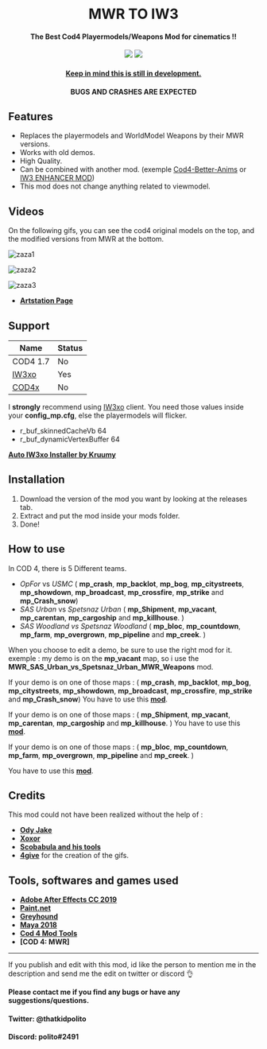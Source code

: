 <h1 align="center">
  <br>
  MWR TO IW3
  <br>
</h1>

<h4 align="center">The Best Cod4 Playermodels/Weapons Mod for cinematics !</a>!</h4>
<div align="center">
  <a href="https://github.com/Politohh/MWR_to_IW3/releases""><img src="https://img.shields.io/github/downloads/Politohh/IW3-ENHANCER-MOD/total"></a>
  <a href="https://paypal.me/politoggs"><img src="https://img.shields.io/badge/Donate-Paypal-orange?style=flat-square"></a>
</div>
<p align="center">
</p>
<div align="center">
  <a href="https://github.com/Politohh/IW3_MWR)">
</div>
<h4 align="center">Keep in mind this is still in development.</a></h4>
<h4 align="center">BUGS AND CRASHES ARE EXPECTED</a></h4>

## Features

* Replaces the playermodels and WorldModel Weapons by their MWR versions.
* Works with old demos.
* High Quality.
* Can be combined with another mod. (exemple [Cod4-Better-Anims](https://github.com/kruumy/cod4-better-anims) or [IW3 ENHANCER MOD](https://github.com/Politohh/IW3-ENHANCER-MOD))
* This mod does not change anything related to viewmodel.

 ## Videos 
On the following gifs, you can see the cod4 original models on the top, and the modified versions from MWR at the bottom.







![zaza1](https://github.com/Politohh/IW3_MWR/blob/4a35c1d177692fb58f4939f653b484f9932eaea2/usmc-opfor.gif)














![zaza2](https://github.com/Politohh/IW3_MWR/blob/4a35c1d177692fb58f4939f653b484f9932eaea2/spetsnaz.gif)














![zaza3](https://github.com/Politohh/IW3_MWR/blob/4a35c1d177692fb58f4939f653b484f9932eaea2/sas.gif)


  - **[Artstation Page](https://www.artstation.com/artwork/blawbg)**                             
                  
## Support

| Name | Status |
| --- | --- |
| COD4 1.7 | No |
| [IW3xo](https://github.com/xoxor4d/iw3xo-dev) | Yes |
| [COD4x](https://cod4x.ovh/t/releases/24) | No |

I **strongly** recommend using [IW3xo](https://github.com/xoxor4d/iw3xo-dev) client.
You need those values inside your **config_mp.cfg**, else the playermodels will flicker.

- r_buf_skinnedCacheVb 64
- r_buf_dynamicVertexBuffer 64


**[Auto IW3xo Installer by Kruumy](https://github.com/kruumy/iw3xo-one-click-installer)**

## Installation

1. Download the version of the mod you want by looking at the releases tab.
2. Extract and put the mod inside your mods folder.
3. Done!

## How to use

In COD 4, there is 5 Different teams.
- *OpFor* vs *USMC*
    ( **mp_crash**, **mp_backlot**, **mp_bog**, **mp_citystreets**, **mp_showdown**, **mp_broadcast**, **mp_crossfire**, **mp_strike** and **mp_Crash_snow**)
- *SAS Urban* vs *Spetsnaz Urban*
    ( **mp_Shipment**, **mp_vacant**, **mp_carentan**, **mp_cargoship** and **mp_killhouse**. )
- *SAS Woodland vs Spetsnaz Woodland*
    ( **mp_bloc**, **mp_countdown**, **mp_farm**, **mp_overgrown**, **mp_pipeline** and **mp_creek**. )

When you choose to edit a demo, be sure to use the right mod for it.
  exemple : my demo is on the **mp_vacant** map, so i use the **MWR_SAS_Urban_vs_Spetsnaz_Urban_MWR_Weapons** mod.

If your demo is on one of those maps :
( **mp_crash**, **mp_backlot**, **mp_bog**, **mp_citystreets**, **mp_showdown**, **mp_broadcast**, **mp_crossfire**, **mp_strike** and **mp_Crash_snow**)
You have to use this **[mod](https://github.com/Politohh/IW3_MWR/releases/download/R/MWR_OpFor_vs_USMC_MWR_Weapons.zip)**.

If your demo is on one of those maps :
( **mp_Shipment**, **mp_vacant**, **mp_carentan**, **mp_cargoship** and **mp_killhouse**. )
You have to use this **[mod](https://github.com/Politohh/IW3_MWR/releases/download/R/MWR_SAS_Urban_vs_Spetsnaz_Urban_MWR_Weapons.zip)**.

If your demo is on one of those maps :
 ( **mp_bloc**, **mp_countdown**, **mp_farm**, **mp_overgrown**, **mp_pipeline** and **mp_creek**. )

You have to use this **[mod](https://github.com/Politohh/IW3_MWR/releases/download/R/MWR_SAS_Woodland_vs_Spetsnaz_Woodland_MWR_Weapons.zip)**. 
  
## Credits

This mod could not have been realized without the help of :
                  
- **[Ody Jake](https://youtube.com/@rawkhardt)**
- **[Xoxor](https://github.com/xoxor4d)**             
- **[Scobabula and his tools](https://github.com/Scobalula)**
- **[4give](https://github.com/datapIan)** for the creation of the gifs.                            
                  
## Tools, softwares and games used
- **[Adobe After Effects CC 2019](https://www.adobe.com/fr/products/aftereffects.html)**
- **[Paint.net](https://www.getpaint.net/)**                  
- **[Greyhound](https://github.com/Scobalula/Greyhound)**
- **[Maya 2018](https://www.autodesk.com/campaigns/maya)**                   
- **[Cod 4 Mod Tools](https://github.com/promod/CoD4-Mod-Tools)**                                   
- **[COD 4: MWR]**

---

If you publish and edit with this mod, id like the person to mention me in the description and send me the edit on twitter or discord 👌

**Please contact me if you find any bugs or have any suggestions/questions.**
#### Twitter: @thatkidpolito
#### Discord: polito#2491

